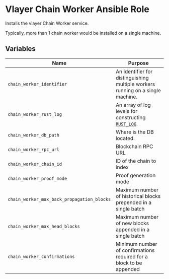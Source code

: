 # Vlayer Chain Worker Ansible Role

Installs the vlayer Chain Worker service.

Typically, more than 1 chain worker would be installed on a single machine.

## Variables

| Name | Purpose |
| --- | --- |
| `chain_worker_identifier` | An identifier for distinguishing multiple workers running on a single machine. |
| `chain_worker_rust_log` | An array of log levels for constructing [`RUST_LOG`](https://rust-lang-nursery.github.io/rust-cookbook/development_tools/debugging/config_log.html). |
| `chain_worker_db_path` | Where is the DB located. |
| `chain_worker_rpc_url` | Blockchain RPC URL |
| `chain_worker_chain_id` | ID of the chain to index |
| `chain_worker_proof_mode` | Proof generation mode |
| `chain_worker_max_back_propagation_blocks` | Maximum number of historical blocks prepended in a single batch |
| `chain_worker_max_head_blocks` | Maximum number of new blocks appended in a single batch |
| `chain_worker_confirmations` | Minimum number of confirmations required for a block to be appended |
